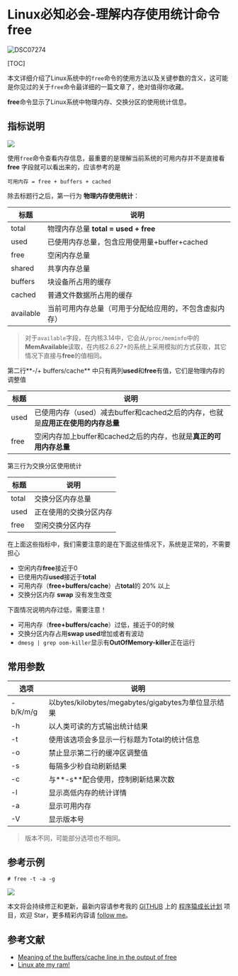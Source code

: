 # Linux必知必会-理解内存使用统计命令free

![DSC07274](https://oayrssjpa.qnssl.com/DSC07274.jpg)

[TOC]

本文详细介绍了Linux系统中的`free`命令的使用方法以及关键参数的含义，这可能是你见过的关于`free`命令最详细的一篇文章了，绝对值得你收藏。

**free**命令显示了Linux系统中物理内存、交换分区的使用统计信息。

## 指标说明

![](https://oayrssjpa.qnssl.com/14965636958956.jpg)

使用`free`命令查看内存信息，最重要的是理解当前系统的可用内存并不是直接看 **free** 字段就可以看出来的，应该参考的是

    可用内存 = free + buffers + cached

除去标题行之后，第一行为 **物理内存使用统计**：

| 标题 | 说明 |
| --- | --- |
| total | 物理内存总量 **total = used + free** |
| used | 已使用内存总量，包含应用使用量+buffer+cached |
| free | 空闲内存总量 |
| shared | 共享内存总量 |
| buffers | 块设备所占用的缓存 |
| cached | 普通文件数据所占用的缓存 |
| available | 当前可用内存总量（可用于分配给应用的，不包含虚拟内存） |

> 对于`available`字段，在内核3.14中，它会从`/proc/meminfo`中的**MemAvailable**读取，在内核2.6.27+的系统上采用模拟的方式获取，其它情况下直接与**free**的值相同。

第二行**-/+ buffers/cache** 中只有两列**used**和**free**有值，它们是物理内存的调整值

| 标题 | 说明 |
| --- | --- |
| used | 已使用内存（used）减去buffer和cached之后的内存，也就是**应用正在使用的内存总量** |
| free | 空闲内存加上buffer和cached之后的内存，也就是**真正的可用内存总量** |

第三行为交换分区使用统计

| 标题 | 说明 |
| --- | --- |
| total | 交换分区内存总量 |
| used | 正在使用的交换分区内存 |
| free | 空闲交换分区内存 |

在上面这些指标中，我们需要注意的是在下面这些情况下，系统是正常的，不需要担心

- 空闲内存**free**接近于0
- 已使用内存**used**接近于**total**
- 可用内存（**free+buffers/cache**）占**total**的 20% 以上
- 交换分区内存 **swap** 没有发生改变

下面情况说明内存过低，需要注意！

- 可用内存（**free+buffers/cache**）过低，接近于0的时候
- 交换分区内存占用**swap used**增加或者有波动
- `dmesg | grep oom-killer`显示有**OutOfMemory-killer**正在运行

## 常用参数


| 选项 | 说明 |
| --- | --- |
| -b/k/m/g | 以bytes/kilobytes/megabytes/gigabytes为单位显示结果  |
| -h | 以人类可读的方式输出统计结果 |
| -t | 使用该选项会多显示一行标题为Total的统计信息 |
| -o | 禁止显示第二行的缓冲区调整值 |
| -s | 每隔多少秒自动刷新结果 |
| -c | 与**-s**配合使用，控制刷新结果次数 |
| -l | 显示高低内存的统计详情 |
| -a | 显示可用内存 |
| -V | 显示版本号 |

> 版本不同，可能部分选项也不相同。

## 参考示例

    # free -t -a -g

![](https://oayrssjpa.qnssl.com/14965907444264.jpg)


本文将会持续修正和更新，最新内容请参考我的 [GITHUB](https://github.com/mylxsw) 上的 [程序猿成长计划](https://github.com/mylxsw/growing-up) 项目，欢迎 Star，更多精彩内容请 [follow me](https://github.com/mylxsw)。


## 参考文献

- [Meaning of the buffers/cache line in the output of free](https://serverfault.com/questions/85470/meaning-of-the-buffers-cache-line-in-the-output-of-free)
- [Linux ate my ram!](http://www.linuxatemyram.com/)

